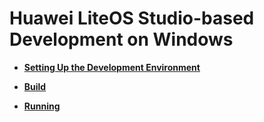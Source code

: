 # Huawei LiteOS Studio-based Development on Windows<a name="EN-US_TOPIC_0317470054"></a>

-   **[Setting Up the Development Environment](setting-up-the-development-environment-18.md)**  

-   **[Build](build-19.md)**  

-   **[Running](running-20.md)**  


